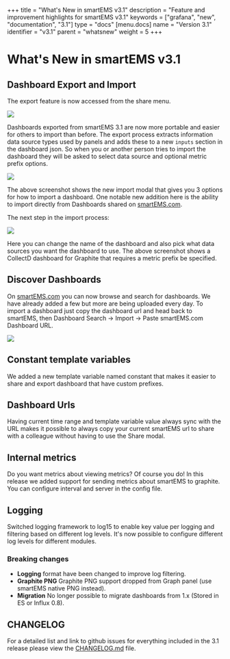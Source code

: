 +++
title = "What's New in smartEMS v3.1"
description = "Feature and improvement highlights for smartEMS v3.1"
keywords = ["grafana", "new", "documentation", "3.1"]
type = "docs"
[menu.docs]
name = "Version 3.1"
identifier = "v3.1"
parent = "whatsnew"
weight = 5
+++

# What's New in smartEMS v3.1

## Dashboard Export and Import

The export feature is now accessed from the share menu.

<img src="/img/docs/v31/export_menu.png">

Dashboards exported from smartEMS 3.1 are now more portable and easier for others to import than before. The export process extracts information data source types used by panels and adds these to a new `inputs` section in the dashboard json. So when you or another person tries to import the dashboard they will be asked to select data source and optional metric prefix options.

<img src="/img/docs/v31/import_step1.png">

The above screenshot shows the new import modal that gives you 3 options for how to import a dashboard. One notable new addition here is the ability to import directly from Dashboards shared on [smartEMS.com](https://grafana.com).

The next step in the import process:

<img src="/img/docs/v31/import_step2.png">

Here you can change the name of the dashboard and also pick what data sources you want the dashboard to use. The above screenshot shows a CollectD dashboard for Graphite that requires a metric prefix be specified.

## Discover Dashboards

On [smartEMS.com](https://grafana.com) you can now browse and search for dashboards. We have already added a few but more are being uploaded every day. To import a dashboard just copy the dashboard url and head back to smartEMS, then Dashboard Search -> Import -> Paste smartEMS.com Dashboard URL.

<img src="/img/docs/v31/gnet_dashboards_list.png">

## Constant template variables

We added a new template variable named constant that makes it easier to share and export dashboard that have custom prefixes.

## Dashboard Urls

Having current time range and template variable value always sync with the URL makes it possible to always copy your current smartEMS url to share with a colleague without having to use the Share modal.

## Internal metrics

Do you want metrics about viewing metrics? Of course you do! In this release we added support for sending metrics about smartEMS to graphite. You can configure interval and server in the config file.

## Logging

Switched logging framework to log15 to enable key value per logging and filtering based on different log levels. It's now possible to configure different log levels for different modules.

### Breaking changes
- **Logging** format have been changed to improve log filtering.
- **Graphite PNG** Graphite PNG support dropped from Graph panel (use smartEMS native PNG instead).
- **Migration** No longer possible to migrate dashboards from 1.x (Stored in ES or Influx 0.8).

## CHANGELOG

For a detailed list and link to github issues for everything included
in the 3.1 release please view the [CHANGELOG.md](https://github.com/smartems/smartems/blob/master/CHANGELOG.md)
file.
